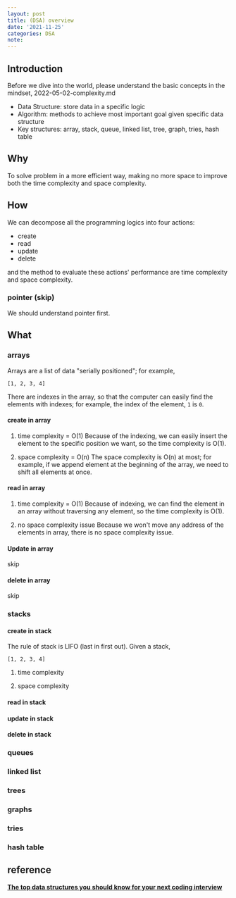 ```yaml
---
layout: post
title: (DSA) overview
date: '2021-11-25'
categories: DSA
note:
---
```


## Introduction

Before we dive into the world, please understand the basic concepts in the mindset, 2022-05-02-complexity.md

* Data Structure: store data in a specific logic
* Algorithm: methods to achieve most important goal given specific data structure
* Key structures: array, stack, queue, linked list, tree, graph, tries, hash table

## Why

To solve problem in a more efficient way, making no more space to improve both the time complexity and space complexity.

## How

We can decompose all the programming logics into four actions:

* create
* read
* update
* delete

and the method to evaluate these actions' performance are time complexity and space complexity.

### pointer (skip)

We should understand pointer first.

## What

### arrays

Arrays are a list of data "serially positioned"; for example,

```golang
[1, 2, 3, 4]
```

There are indexes in the array, so that the computer can easily find the elements with indexes; for example, the index of the element, `1` is `0`.

#### create in array

1. time complexity = O(1)
Because of the indexing, we can easily insert the element to the specific position we want, so the time complexity is O(1).

2. space complexity = O(n)
The space complexity is O(n) at most; for example, if we append element at the beginning of the array, we need to shift all elements at once.

#### read in array

1. time complexity = O(1)
Because of indexing, we can find the element in an array without traversing any element, so the time complexity is O(1).

2. no space complexity issue
Because we won't move any address of the elements in array, there is no space complexity issue.

#### Update in array

skip

#### delete in array

skip

### stacks

#### create in stack

The rule of stack is LIFO (last in first out). Given a stack,

```golang
[1, 2, 3, 4]
```

1. time complexity

2. space complexity
#### read in stack

#### update in stack

#### delete in stack

### queues

### linked list

### trees

### graphs

### tries

### hash table

## reference

[**The top data structures you should know for your next coding interview**](https://www.freecodecamp.org/news/the-top-data-structures-you-should-know-for-your-next-coding-interview-36af0831f5e3/)
